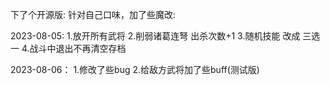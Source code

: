 下了个开源版:
针对自己口味，加了些魔改:

2023-08-05:
1.放开所有武将
2.削弱诸葛连弩 出杀次数+1
3.随机技能 改成 三选一
4.战斗中退出不再清空存档

2023-08-06：
1.修改了些bug
2.给敌方武将加了些buff(测试版)